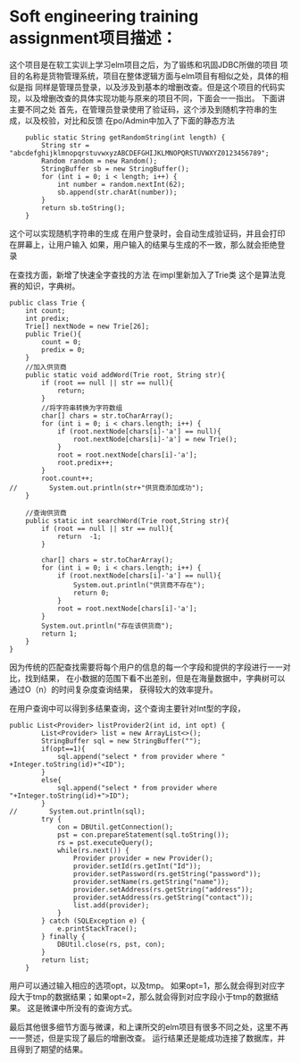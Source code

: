 # Soft engineering training assignment项目描述：
这个项目是在软工实训上学习elm项目之后，为了锻练和巩固JDBC所做的项目
项目的名称是货物管理系统，项目在整体逻辑方面与elm项目有相似之处，具体的相似是指
同样是管理员登录，以及涉及到基本的增删改查。但是这个项目的代码实现，以及增删改查的具体实现功能与原来的项目不同，下面会一一指出。
下面讲主要不同之处
首先，在管理员登录使用了验证码，这个涉及到随机字符串的生成，以及校验，对比和反馈
在po/Admin中加入了下面的静态方法
```
    public static String getRandomString(int length) {
        String str = "abcdefghijklmnopqrstuvwxyzABCDEFGHIJKLMNOPQRSTUVWXYZ0123456789";
        Random random = new Random();
        StringBuffer sb = new StringBuffer();
        for (int i = 0; i < length; i++) {
            int number = random.nextInt(62);
            sb.append(str.charAt(number));
        }
        return sb.toString();
    }
```
这个可以实现随机字符串的生成
在用户登录时，会自动生成验证码，并且会打印在屏幕上，让用户输入
如果，用户输入的结果与生成的不一致，那么就会拒绝登录

在查找方面，新增了快速全字查找的方法
在impl里新加入了Trie类
这个是算法竞赛的知识，字典树。
```
public class Trie {
    int count;
    int predix;
    Trie[] nextNode = new Trie[26];
    public Trie(){
        count = 0;
        predix = 0;
    }
    //加入供货商
    public static void addWord(Trie root, String str){
        if (root == null || str == null){
            return;
        }
        //将字符串转换为字符数组
        char[] chars = str.toCharArray();
        for (int i = 0; i < chars.length; i++) {
            if (root.nextNode[chars[i]-'a'] == null){
                root.nextNode[chars[i]-'a'] = new Trie();
            }
            root = root.nextNode[chars[i]-'a'];
            root.predix++;
        }
        root.count++;
//        System.out.println(str+"供货商添加成功");
    }

    //查询供货商
    public static int searchWord(Trie root,String str){
        if (root == null || str == null){
            return  -1;
        }

        char[] chars = str.toCharArray();
        for (int i = 0; i < chars.length; i++) {
            if (root.nextNode[chars[i]-'a'] == null){
                System.out.println("供货商不存在");
                return 0;
            }
            root = root.nextNode[chars[i]-'a'];
        }
        System.out.println("存在该供货商");
        return 1;
    }
}
```
因为传统的匹配查找需要将每个用户的信息的每一个字段和提供的字段进行一一对比，找到结果，
在小数据的范围下看不出差别，但是在海量数据中，字典树可以通过O（n）的时间复杂度查询结果，
获得较大的效率提升。

在用户查询中可以得到多结果查询，这个查询主要针对Int型的字段，
```
public List<Provider> listProvider2(int id, int opt) {
        List<Provider> list = new ArrayList<>();
        StringBuffer sql = new StringBuffer("");
        if(opt==1){
            sql.append("select * from provider where " +Integer.toString(id)+"<ID");
        }
        else{
            sql.append("select * from provider where "+Integer.toString(id)+">ID");
        }
//        System.out.println(sql);
        try {
            con = DBUtil.getConnection();
            pst = con.prepareStatement(sql.toString());
            rs = pst.executeQuery();
            while(rs.next()) {
                Provider provider = new Provider();
                provider.setId(rs.getInt("Id"));
                provider.setPassword(rs.getString("password"));
                provider.setName(rs.getString("name"));
                provider.setAddress(rs.getString("address"));
                provider.setAddress(rs.getString("contact"));
                list.add(provider);
            }
        } catch (SQLException e) {
            e.printStackTrace();
        } finally {
            DBUtil.close(rs, pst, con);
        }
        return list;
    }
```
用户可以通过输入相应的选项opt，以及tmp。
如果opt=1，那么就会得到对应字段大于tmp的数据结果；如果opt=2，那么就会得到对应字段小于tmp的数据结果。
这是微课中所没有的查询方式。


最后其他很多细节方面与微课，和上课所交的elm项目有很多不同之处，这里不再一一赘述，但是实现了最后的增删改查。
运行结果还是能成功连接了数据库，并且得到了期望的结果。